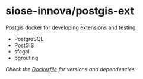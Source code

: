 # siose-innova/postgis-ext

Postgis docker for developing extensions and testing.

- PostgreSQL
- PostGIS
- sfcgal
- pgrouting

*Check the [Dockerfile](Dockerfile) for versions and dependencies.*
